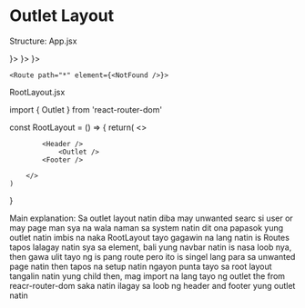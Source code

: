 # Outlet Layout

Structure:
App.jsx

<Routes>
    <Route element={RootLayout}>
        <Route path="/Home" element={<Home />}>
        <Route path="/About" element={<About />}>
        <Route path="/Contact" element={<Contact />}>
    </Route>

    <Route path="*" element={<NotFound />}>
</Routes>

RootLayout.jsx

import { Outlet } from 'react-router-dom'

const RootLayout = () => {
    return(
        <>

            <Header />
                <Outlet />
            <Footer />

        </>
    )
}


Main explanation: Sa outlet layout natin diba may unwanted searc si user or may page man sya na wala naman sa system natin dit ona papasok yung outlet natin imbis na naka RootLayout tayo gagawin na lang natin is Routes tapos lalagay natin sya sa element, bali yung navbar natin is nasa loob nya, then  gawa ulit tayo ng is pang route pero ito is singel lang para sa unwanted page natin <Route path="*" element={NotFound}/> then tapos na setup natin ngayon punta tayo sa root layout tangalin natin yung child then, mag import na lang tayo ng outlet the from reacr-router-dom saka natin ilagay sa loob ng header and footer yung outlet natin